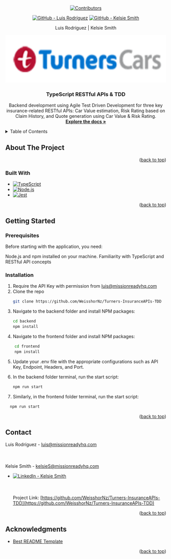 <a name="readme-top"></a>

<!-- PROJECT LOGO -->
<br />
<div align="center">


<!-- PROJECT SHIELDS -->

[![Contributors][contributors-shield]][contributors-url]

[![GitHub - Luis Rodríguez][Github.logo]][luis-github-url] [![GitHub - Kelsie Smith][Github.logo]][kelsie-github-url]

Luis Rodríguez | Kelsie Smith

  <a href="https://github.com/WeisshorNz/Turners-InsuranceAPIs-TDD">
  <img src="./Images/turners-logo.png" alt="Banner" width="700" height="150">
  </a>
<h3 align="center">TypeScript RESTful APIs & TDD</h3>

  <p align="center">
   Backend development using Agile Test Driven Development for three key insurance-related RESTful APIs: Car Value estimation, Risk Rating based on Claim History, and Quote generation using Car Value & Risk Rating.
    <br />
    <a href="https://github.com/WeisshorNz/Turners-InsuranceAPIs-TDD"><strong>Explore the docs »</strong></a>

  </p>
</div>

<!-- TABLE OF CONTENTS -->
<details>
  <summary>Table of Contents</summary>
  <ol>
    <li>
      <a href="#about-the-project">About The Project</a>
      <ul>
        <li><a href="#built-with">Built With</a></li>
      </ul>
    </li>
    <li>
      <a href="#getting-started">Getting Started</a>
      <ul>
        <li><a href="#prerequisites">Prerequisites</a></li>
        <li><a href="#installation">Installation</a></li>
      </ul>
    </li>
    <li><a href="#contact">Contact</a></li>
    <li><a href="#acknowledgments">Acknowledgments</a></li>
  </ol>
</details>

<!-- ABOUT THE PROJECT -->

## About The Project

<!-- <img src="./frontend/src/images/pageImg.png" alt="Logo" width="10000" height="800"> -->

<p align="right">(<a href="#readme-top">back to top</a>)</p>

### Built With

- [![TypeScript][TypeScript.logo]][TypeScript-url]
- [![Node.js][Node.js.logo]][Nodejs-url]
- [![Jest][Jest.logo]][Jest-url]

<p align="right">(<a href="#readme-top">back to top</a>)</p>

<!-- GETTING STARTED -->

## Getting Started

### Prerequisites

Before starting with the application, you need:

Node.js and npm installed on your machine.
Familiarity with TypeScript and RESTful API concepts

### Installation

1. Require the API Key with permission from luis@missionreadyhq.com
2. Clone the repo
   ```sh
   git clone https://github.com/WeisshorNz/Turners-InsuranceAPIs-TDD
   ```
3. Navigate to the backend folder and install NPM packages:
   ```sh
   cd backend
   npm install
   ```
4. Navigate to the frontend folder and install NPM packages:

```sh
    cd frontend
    npm install
```

5. Update your .env file with the appropriate configurations such as API Key, Endpoint, Headers, and Port.

6. In the backend folder terminal, run the start script:
   ```sh
   npm run start
   ```
7. Similarly, in the frontend folder terminal, run the start script:

```sh
  npm run start
```

<p align="right">(<a href="#readme-top">back to top</a>)</p>

<!-- CONTACT -->

## Contact

Luis Rodríguez - luis@missionreadyhq.com
<br></br><br></br>
Kelsie Smith - kelsieS@missionreadyhq.com

- [![LinkedIn - Kelsie Smith][linkedin-shield]][kelsie-linkedin-url]
  <br></br>
  <br></br>
  Project Link: [https://github.com/WeisshorNz/Turners-InsuranceAPIs-TDD](https://github.com/WeisshorNz/Turners-InsuranceAPIs-TDD)

<p align="right">(<a href="#readme-top">back to top</a>)</p>

<!-- ACKNOWLEDGMENTS -->

## Acknowledgments

- [Best README Template](https://github.com/othneildrew/Best-README-Template/tree/master)

<p align="right">(<a href="#readme-top">back to top</a>)</p>

<!-- MARKDOWN LINKS & IMAGES -->

[contributors-shield]: https://img.shields.io/github/contributors/WeisshorNz/L5-Mission2.svg?style=for-the-badge
[contributors-url]: https://github.com/WeisshorNz/L5-Mission2/graphs/contributors
[linkedin-shield]: https://img.shields.io/badge/-LinkedIn-black.svg?style=for-the-badge&logo=linkedin&colorB=555
[Github.logo]: https://img.shields.io/badge/GitHub-100000?style=for-the-badge&logo=github&logoColor=white
[luis-github-url]: https://github.com/WeisshorNz
[kelsie-github-url]: https://github.com/KelsieSmitty
[kelsie-linkedin-url]: https://www.linkedin.com/in/kelsieSmitty/
[product-screenshot]: images/screenshot.png
[React.js]: https://img.shields.io/badge/React-20232A?style=for-the-badge&logo=react&logoColor=61DAFB
[React-url]: https://reactjs.org/
[Nodejs-url]: https://nodejs.org/en
[Node.js.logo]: https://img.shields.io/badge/Node.js-43853D?style=for-the-badge&logo=node.js&logoColor=white
[TypeScript.logo]: https://img.shields.io/badge/TypeScript-3178C6?style=for-the-badge&logo=typescript&logoColor=white
[TypeScript-url]: https://www.typescriptlang.org/
[Jest.logo]: https://img.shields.io/badge/Jest-C21325?style=for-the-badge&logo=jest&logoColor=white
[Jest-url]: https://jestjs.io/
[Azure-url]: https://azure.microsoft.com/en-us
[Azure.logo]: https://img.shields.io/badge/Azure-0078D4?style=for-the-badge&logo=microsoftazure&logoColor=white
[MongoDB-url]: https://www.mongodb.com/
[MongoDB.logo]: https://img.shields.io/badge/MongoDB-4EA94B?style=for-the-badge&logo=mongodb&logoColor=white
